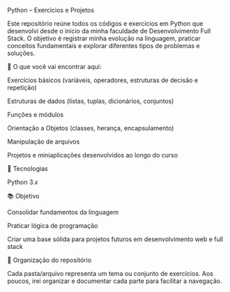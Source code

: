 Python – Exercícios e Projetos

Este repositório reúne todos os códigos e exercícios em Python que desenvolvi desde o início da minha faculdade de Desenvolvimento Full Stack.
O objetivo é registrar minha evolução na linguagem, praticar conceitos fundamentais e explorar diferentes tipos de problemas e soluções.

🐍 O que você vai encontrar aqui:

Exercícios básicos (variáveis, operadores, estruturas de decisão e repetição)

Estruturas de dados (listas, tuplas, dicionários, conjuntos)

Funções e módulos

Orientação a Objetos (classes, herança, encapsulamento)

Manipulação de arquivos

Projetos e miniaplicações desenvolvidos ao longo do curso

🚀 Tecnologias

Python 3.x

📚 Objetivo

Consolidar fundamentos da linguagem

Praticar lógica de programação

Criar uma base sólida para projetos futuros em desenvolvimento web e full stack

📂 Organização do repositório

Cada pasta/arquivo representa um tema ou conjunto de exercícios. Aos poucos, irei organizar e documentar cada parte para facilitar a navegação.
